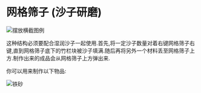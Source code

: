# 网格筛子 (沙子研磨)

![摆放横截图例](betterwithaddons:sandnet.png)

这种结构必须要配合湿润沙子一起使用.首先,将一定沙子数量对着右键网格筛子右键,直到网格筛子底下的竹栏块被沙子填满.随后再将另外一个材料丢至网格筛子上方.制作出来的成品会从网格筛子上方弹出来.

你可以用来制作以下物品:

![铁砂](block:betterwithaddons:iron_sand@0)